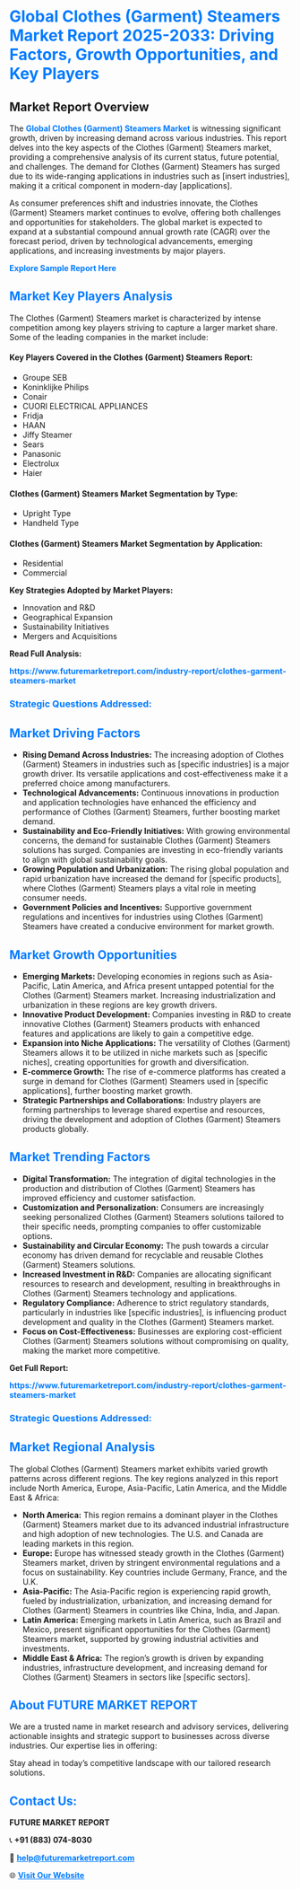 <h1 style="color: #007BFF;">Global Clothes (Garment) Steamers Market Report 2025-2033: Driving Factors, Growth Opportunities, and Key Players</h1>

<section id="overview">
<h2>Market Report Overview</h2>
<p>The <a href="https://www.futuremarketreport.com/industry-report/clothes-garment-steamers-market" style="color: #007BFF; text-decoration: none;"><strong>Global Clothes (Garment) Steamers Market</strong></a> is witnessing significant growth, driven by increasing demand across various industries. This report delves into the key aspects of the Clothes (Garment) Steamers market, providing a comprehensive analysis of its current status, future potential, and challenges. The demand for Clothes (Garment) Steamers has surged due to its wide-ranging applications in industries such as [insert industries], making it a critical component in modern-day [applications].</p>
<p>As consumer preferences shift and industries innovate, the Clothes (Garment) Steamers market continues to evolve, offering both challenges and opportunities for stakeholders. The global market is expected to expand at a substantial compound annual growth rate (CAGR) over the forecast period, driven by technological advancements, emerging applications, and increasing investments by major players.</p>
</section>

<section id="overview">
<p><a href="https://www.futuremarketreport.com/request-sample/reportId=46715" style="color: #007BFF; text-decoration: none;"><strong>Explore Sample Report Here</strong></a></p>
</section>

<section id="key-players">
<h2 style="color: #007BFF;">Market Key Players Analysis</h2>
<p>The Clothes (Garment) Steamers market is characterized by intense competition among key players striving to capture a larger market share. Some of the leading companies in the market include:</p>
<h4>Key Players Covered in the Clothes (Garment) Steamers Report:</h4>
<ul><li>Groupe SEB</li><li>Koninklijke Philips</li><li>Conair</li><li>CUORI ELECTRICAL APPLIANCES</li><li>Fridja</li><li>HAAN</li><li>Jiffy Steamer</li><li>Sears</li><li>Panasonic</li><li>Electrolux</li><li>Haier</li></ul>
<h4>Clothes (Garment) Steamers Market Segmentation by Type:</h4>
<ul><li>Upright Type</li><li>Handheld Type</li></ul>

<h4>Clothes (Garment) Steamers Market Segmentation by Application:</h4>
<ul><li>Residential</li><li>Commercial</li></ul>
<p><strong>Key Strategies Adopted by Market Players:</strong></p>
<ul>
<li>Innovation and R&D</li>
<li>Geographical Expansion</li>
<li>Sustainability Initiatives</li>
<li>Mergers and Acquisitions</li>
</ul>
</section>

<section>
<p><strong>Read Full Analysis: </strong></p><a href="https://www.futuremarketreport.com/industry-report/clothes-garment-steamers-market" style="color: #007BFF; text-decoration: none;"><strong>https://www.futuremarketreport.com/industry-report/clothes-garment-steamers-market</strong></a>
<h3 style="color: #007BFF;">Strategic Questions Addressed:</h3>
</section>

<section id="driving-factors">
<h2 style="color: #007BFF;">Market Driving Factors</h2>
<ul>
<li><strong>Rising Demand Across Industries:</strong> The increasing adoption of Clothes (Garment) Steamers in industries such as [specific industries] is a major growth driver. Its versatile applications and cost-effectiveness make it a preferred choice among manufacturers.</li>
<li><strong>Technological Advancements:</strong> Continuous innovations in production and application technologies have enhanced the efficiency and performance of Clothes (Garment) Steamers, further boosting market demand.</li>
<li><strong>Sustainability and Eco-Friendly Initiatives:</strong> With growing environmental concerns, the demand for sustainable Clothes (Garment) Steamers solutions has surged. Companies are investing in eco-friendly variants to align with global sustainability goals.</li>
<li><strong>Growing Population and Urbanization:</strong> The rising global population and rapid urbanization have increased the demand for [specific products], where Clothes (Garment) Steamers plays a vital role in meeting consumer needs.</li>
<li><strong>Government Policies and Incentives:</strong> Supportive government regulations and incentives for industries using Clothes (Garment) Steamers have created a conducive environment for market growth.</li>
</ul>
</section>

<section id="growth-opportunities">
<h2 style="color: #007BFF;">Market Growth Opportunities</h2>
<ul>
<li><strong>Emerging Markets:</strong> Developing economies in regions such as Asia-Pacific, Latin America, and Africa present untapped potential for the Clothes (Garment) Steamers market. Increasing industrialization and urbanization in these regions are key growth drivers.</li>
<li><strong>Innovative Product Development:</strong> Companies investing in R&D to create innovative Clothes (Garment) Steamers products with enhanced features and applications are likely to gain a competitive edge.</li>
<li><strong>Expansion into Niche Applications:</strong> The versatility of Clothes (Garment) Steamers allows it to be utilized in niche markets such as [specific niches], creating opportunities for growth and diversification.</li>
<li><strong>E-commerce Growth:</strong> The rise of e-commerce platforms has created a surge in demand for Clothes (Garment) Steamers used in [specific applications], further boosting market growth.</li>
<li><strong>Strategic Partnerships and Collaborations:</strong> Industry players are forming partnerships to leverage shared expertise and resources, driving the development and adoption of Clothes (Garment) Steamers products globally.</li>
</ul>
</section>

<section id="trending-factors">
<h2 style="color: #007BFF;">Market Trending Factors</h2>
<ul>
<li><strong>Digital Transformation:</strong> The integration of digital technologies in the production and distribution of Clothes (Garment) Steamers has improved efficiency and customer satisfaction.</li>
<li><strong>Customization and Personalization:</strong> Consumers are increasingly seeking personalized Clothes (Garment) Steamers solutions tailored to their specific needs, prompting companies to offer customizable options.</li>
<li><strong>Sustainability and Circular Economy:</strong> The push towards a circular economy has driven demand for recyclable and reusable Clothes (Garment) Steamers solutions.</li>
<li><strong>Increased Investment in R&D:</strong> Companies are allocating significant resources to research and development, resulting in breakthroughs in Clothes (Garment) Steamers technology and applications.</li>
<li><strong>Regulatory Compliance:</strong> Adherence to strict regulatory standards, particularly in industries like [specific industries], is influencing product development and quality in the Clothes (Garment) Steamers market.</li>
<li><strong>Focus on Cost-Effectiveness:</strong> Businesses are exploring cost-efficient Clothes (Garment) Steamers solutions without compromising on quality, making the market more competitive.</li>
</ul>
</section>

<section>
<p><strong>Get Full Report: </strong></p><a href="https://www.futuremarketreport.com/industry-report/clothes-garment-steamers-market" style="color: #007BFF; text-decoration: none;"><strong>https://www.futuremarketreport.com/industry-report/clothes-garment-steamers-market</strong></a>
<h3 style="color: #007BFF;">Strategic Questions Addressed:</h3>
</section>


<section id="regional-analysis">
<h2 style="color: #007BFF;">Market Regional Analysis</h2>
<p>The global Clothes (Garment) Steamers market exhibits varied growth patterns across different regions. The key regions analyzed in this report include North America, Europe, Asia-Pacific, Latin America, and the Middle East & Africa:</p>
<ul>
<li><strong>North America:</strong> This region remains a dominant player in the Clothes (Garment) Steamers market due to its advanced industrial infrastructure and high adoption of new technologies. The U.S. and Canada are leading markets in this region.</li>
<li><strong>Europe:</strong> Europe has witnessed steady growth in the Clothes (Garment) Steamers market, driven by stringent environmental regulations and a focus on sustainability. Key countries include Germany, France, and the U.K.</li>
<li><strong>Asia-Pacific:</strong> The Asia-Pacific region is experiencing rapid growth, fueled by industrialization, urbanization, and increasing demand for Clothes (Garment) Steamers in countries like China, India, and Japan.</li>
<li><strong>Latin America:</strong> Emerging markets in Latin America, such as Brazil and Mexico, present significant opportunities for the Clothes (Garment) Steamers market, supported by growing industrial activities and investments.</li>
<li><strong>Middle East & Africa:</strong> The region’s growth is driven by expanding industries, infrastructure development, and increasing demand for Clothes (Garment) Steamers in sectors like [specific sectors].</li>
</ul>
</section>

<footer>
<h2 style="color: #007BFF;">About FUTURE MARKET REPORT</h2>
<p>We are a trusted name in market research and advisory services, delivering actionable insights and strategic support to businesses across diverse industries. Our expertise lies in offering:</p>

<p>Stay ahead in today’s competitive landscape with our tailored research solutions.</p>

<h2 style="color: #007BFF;">Contact Us:</h2>
<p><strong>FUTURE MARKET REPORT</strong></p>
<p>📞 <strong>+91 (883) 074-8030</strong></p>
<p>📧 <strong><a href="mailto:help@futuremarketreport.com" style="color: #007BFF;">help@futuremarketreport.com</a></strong></p>
<p>🌐 <strong><a href="https://www.futuremarketreport.com/" style="color: #007BFF;">Visit Our Website</a></strong></p>
</footer>